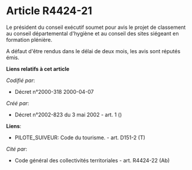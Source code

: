 # Article R4424-21

Le président du conseil exécutif soumet pour avis le projet de classement au conseil départemental d'hygiène et au conseil
des sites siégeant en formation plénière.

A défaut d'être rendus dans le délai de deux mois, les avis sont réputés émis.

**Liens relatifs à cet article**

_Codifié par_:

  - Décret n°2000-318 2000-04-07

_Créé par_:

  - Décret n°2002-823 du 3 mai 2002 - art. 1 ()

**Liens**:

  - PILOTE_SUIVEUR: Code du tourisme. - art. D151-2 (T)

_Cité par_:

  - Code général des collectivités territoriales - art. R4424-22 (Ab)
